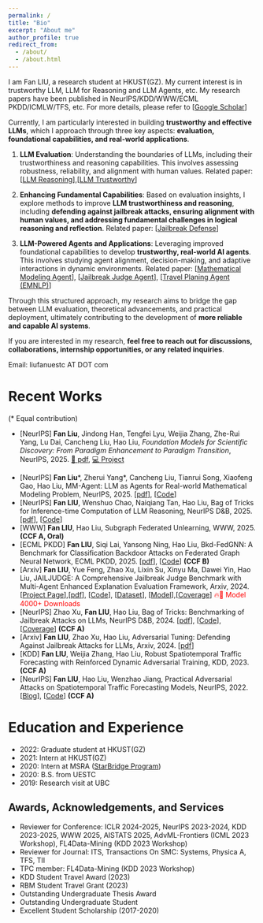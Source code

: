 ```yaml
---
permalink: /
title: "Bio"
excerpt: "About me"
author_profile: true
redirect_from: 
  - /about/
  - /about.html
---
```


I am Fan LIU, a research student at HKUST(GZ). My current interest is in trustworthy LLM, LLM for Reasoning and LLM Agents,  etc. My research papers  have been published in NeurIPS/KDD/WWW/ECML PKDD/ICMLW/TFS, etc.  For more details, please refer to [[Google Scholar](https://scholar.google.com/citations?hl=en&user=w_T6VSsAAAAJ&view_op=list_works&gmla=AJsN-F6dCU5T7zqsidfpbWQ8dM-gnrcr_B7HR2Al0KB-Da0O4rcUVdg50B8s5frd_M45ZL6BePe8-CSTML8ov3F66_cbUYBgM835uoGWaepf8tveijtCUcc)]


Currently, I am particularly interested in building **trustworthy and effective  LLMs**, which I approach through three key aspects: **evaluation, foundational capabilities, and real-world applications**.

1. **LLM Evaluation**: Understanding the boundaries of LLMs, including their trustworthiness and reasoning capabilities. This involves assessing robustness, reliability, and alignment with human values.
Related paper: [[LLM Reasoning](https://arxiv.org/pdf/2502.07191)],[[LLM Trustworthy](http://arxiv.org/abs/2406.09324)]

2. **Enhancing Fundamental Capabilities**: Based on evaluation insights, I explore methods to improve **LLM trustworthiness and reasoning**, including **defending against jailbreak attacks, ensuring alignment with human values, and addressing fundamental challenges in logical reasoning and reflection**.
Related paper: [[Jailbreak Defense](https://arxiv.org/pdf/2406.06622)]

3. **LLM-Powered Agents and Applications**: Leveraging improved foundational capabilities to develop **trustworthy, real-world AI agents**. This involves studying agent alignment, decision-making, and adaptive interactions in dynamic environments.
Related paper: [[Mathematical Modeling Agent](https://arxiv.org/pdf/2505.14148)], [[Jailbreak Judge Agent](https://arxiv.org/pdf/2410.12855)], [[Travel Planing Agent (EMNLP)](https://arxiv.org/abs/2504.08694)]

Through this structured approach, my research aims to bridge the gap between LLM evaluation, theoretical advancements, and practical deployment, ultimately contributing to the development of **more reliable and capable AI systems**.

If you are interested in my research, **feel free to reach out for discussions, collaborations, internship opportunities, or any related inquiries**.  

Email: liufanuestc AT DOT com



Recent Works
======
(* Equal contribution)
- [NeurIPS] **Fan Liu**, Jindong Han, Tengfei Lyu, Weijia Zhang, Zhe-Rui Yang, Lu Dai, Cancheng Liu, Hao Liu, *Foundation Models for Scientific Discovery: From Paradigm Enhancement to Paradigm Transition*, NeurIPS, 2025. [📄 pdf](https://www.researchgate.net/publication/392172352_Foundation_Models_for_Scientific_Discovery_From_Paradigm_Enhancement_to_Paradigm_Transition), [💻 Project](https://github.com/usail-hkust/Awesome-Foundation-Models-for-Scientific-Discovery)
* [NeurIPS] **Fan Liu**\*, Zherui Yang\*, Cancheng Liu, Tianrui Song, Xiaofeng Gao, Hao Liu, MM-Agent: LLM as Agents for Real-world Mathematical Modeling Problem, NeurIPS, 2025. [[pdf](https://arxiv.org/pdf/2505.14148)], [[Code](https://github.com/usail-hkust/LLM-MM-Agent)]  
* [NeurIPS] **Fan LIU**, Wenshuo Chao, Naiqiang Tan, Hao Liu, Bag of Tricks for Inference-time Computation of LLM Reasoning, NeurIPS D&B, 2025. [[pdf](https://arxiv.org/pdf/2502.07191)], [[Code](https://github.com/usail-hkust/benchmark_inference_time_computation_LLM)]
* [WWW] **Fan LIU**, Hao Liu, Subgraph Federated Unlearning, WWW, 2025. **(CCF A, Oral)**
* [ECML PKDD] **Fan LIU**, Siqi Lai, Yansong Ning, Hao Liu, Bkd-FedGNN: A Benchmark for Classification Backdoor Attacks on Federated Graph Neural Network, ECML PKDD, 2025. [[pdf](https://arxiv.org/abs/2306.10351)], [[Code](https://github.com/usail-hkust/BkdFedGCN)] **(CCF B)**
* [Arxiv] **Fan LIU**, Yue Feng, Zhao Xu, Lixin Su, Xinyu Ma, Dawei Yin, Hao Liu, JAILJUDGE: A Comprehensive Jailbreak Judge Benchmark with Multi-Agent Enhanced Explanation Evaluation Framework, Arxiv, 2024. [[Project Page](https://usail-hkust.github.io/Jailjudge/)],[[pdf](https://arxiv.org/pdf/2410.12855)], [[Code](https://github.com/usail-hkust/Jailjudge/)], [[Dataset](https://huggingface.co/datasets/usail-hkust/JailJudge)], [[Model](https://huggingface.co/usail-hkust/JailJudge-guard)],[[Coverage](https://mp.weixin.qq.com/s/eu9GLk_MNjPe80R5FrV_tg)] <span style="color:red;">🔥🚀 Model 4000+ Downloads</span>
* [NeurIPS] Zhao Xu, **Fan LIU**, Hao Liu, Bag of Tricks: Benchmarking of Jailbreak Attacks on LLMs, NeurIPS D&B, 2024. [[pdf](http://arxiv.org/abs/2406.09324)], [[Code](https://github.com/usail-hkust/Bag_of_Tricks_for_LLM_Jailbreaking)],[[Coverage](https://mp.weixin.qq.com/s/KulCxJm1wgz2fqorfuJ3Iw)] **(CCF A)**
* [Arxiv] **Fan LIU**, Zhao Xu, Hao Liu, Adversarial Tuning: Defending Against Jailbreak Attacks for LLMs, Arxiv, 2024. [[pdf](https://arxiv.org/pdf/2406.06622)]
* [KDD] **Fan LIU**, Weijia Zhang, Hao Liu, Robust Spatiotemporal Traffic Forecasting with Reinforced Dynamic Adversarial Training, KDD, 2023. **(CCF A)**
* [NeurIPS] **Fan LIU**, Hao Liu, Wenzhao Jiang, Practical Adversarial Attacks on Spatiotemporal Traffic Forecasting Models, NeurIPS, 2022. [[Blog](https://hackmd.io/@tungsomot/H1CtgXDEo)], [[Code](https://github.com/usail-hkust/Adv-ST)] **(CCF A)**


Education and Experience
======
* 2022: Graduate student at HKUST(GZ)
* 2021: Intern at HKUST(GZ)
* 2020: Intern at MSRA ([StarBridge Program](https://www.msra.cn/zh-cn/connections/academic-programs/xingqiao)) 
* 2020: B.S. from UESTC   
* 2019: Research visit at UBC  


Awards, Acknowledgements, and Services
------
* Reviewer for Conference: ICLR 2024-2025, NeurIPS 2023-2024, KDD 2023-2025, WWW 2025, AISTATS 2025, AdvML-Frontiers (ICML 2023 Workshop), FL4Data-Mining (KDD 2023 Workshop)
* Reviewer for Journal: ITS, Transactions On SMC: Systems, Physica A, TFS, TII
* TPC member: FL4Data-Mining (KDD 2023 Workshop)
* KDD Student Travel Award (2023)
* RBM Student Travel Grant (2023)
* Outstanding Undergraduate Thesis Award
* Outstanding Undergraduate Student
* Excellent Student Scholarship (2017-2020)
